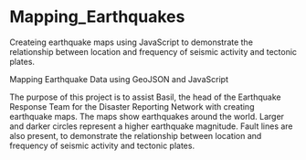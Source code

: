 # Mapping_Earthquakes
Createing earthquake maps using JavaScript to demonstrate the relationship between location and frequency of seismic activity and tectonic plates.

Mapping Earthquake Data using GeoJSON and JavaScript

The purpose of this project is to assist Basil, the head of the Earthquake Response Team for the Disaster Reporting Network with creating earthquake maps. The maps show earthquakes around the world. Larger and darker circles represent a higher earthquake magnitude. Fault lines are also present, to demonstrate the relationship between location and frequency of seismic activity and tectonic plates.
